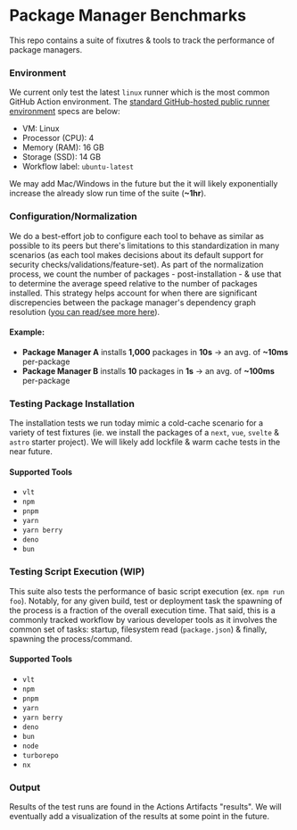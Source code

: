 # Package Manager Benchmarks

This repo contains a suite of fixutres & tools to track the performance of package managers.

### Environment

We current only test the latest `linux` runner which is the most common GitHub Action environment. The [standard GitHub-hosted public runner environment](https://docs.github.com/en/actions/using-github-hosted-runners/using-github-hosted-runners/about-github-hosted-runners#standard-github-hosted-runners-for-public-repositories) specs are below:

- VM: Linux
- Processor (CPU): 4
- Memory (RAM): 16 GB
- Storage (SSD): 14 GB
- Workflow label: `ubuntu-latest`

We may add Mac/Windows in the future but the it will likely exponentially increase the already slow run time of the suite (**~1hr**).

### Configuration/Normalization

We do a best-effort job to configure each tool to behave as similar as possible to its peers but there's limitations to this standardization in many scenarios (as each tool makes decisions about its default support for security checks/validations/feature-set). As part of the normalization process, we count the number of packages - post-installation - & use that to determine the average speed relative to the number of packages installed. This strategy helps account for when there are significant discrepencies between the package manager's dependency graph resolution ([you can read/see more here](https://docs.google.com/presentation/d/1ojXF4jb_1MyGhew2LCbdrZ4e_0vYUr-7CoMJLJsHwZY/edit?usp=sharing)).

#### Example:

- **Package Manager A** installs **1,000** packages in **10s** -> an avg. of **~10ms** per-package
- **Package Manager B** installs **10** packages in **1s** -> an avg. of **~100ms** per-package

### Testing Package Installation

The installation tests we run today mimic a cold-cache scenario for a variety of test fixtures (ie. we install the packages of a `next`, `vue`, `svelte` & `astro` starter project). We will likely add lockfile & warm cache tests in the near future.

#### Supported Tools

- `vlt`
- `npm`
- `pnpm`
- `yarn`
- `yarn berry`
- `deno`
- `bun`

### Testing Script Execution (WIP)

This suite also tests the performance of basic script execution (ex. `npm run foo`). Notably, for any given build, test or deployment task the spawning of the process is a fraction of the overall execution time. That said, this is a commonly tracked workflow by various developer tools as it involves the common set of tasks: startup, filesystem read (`package.json`) & finally, spawning the process/command.

#### Supported Tools

- `vlt`
- `npm`
- `pnpm`
- `yarn`
- `yarn berry`
- `deno`
- `bun`
- `node`
- `turborepo`
- `nx`

### Output

Results of the test runs are found in the Actions Artifacts "results". We will eventually add a visualization of the results at some point in the future.
